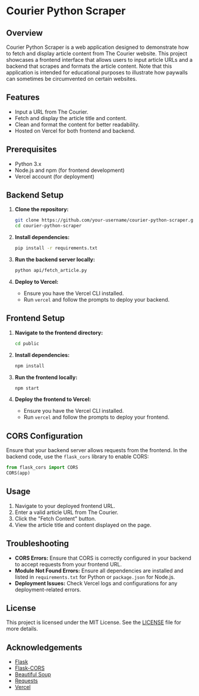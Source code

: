 # Courier Python Scraper

## Overview

Courier Python Scraper is a web application designed to demonstrate how to fetch and display article content from The Courier website. This project showcases a frontend interface that allows users to input article URLs and a backend that scrapes and formats the article content. Note that this application is intended for educational purposes to illustrate how paywalls can sometimes be circumvented on certain websites.

## Features

- Input a URL from The Courier.
- Fetch and display the article title and content.
- Clean and format the content for better readability.
- Hosted on Vercel for both frontend and backend.

## Prerequisites

- Python 3.x
- Node.js and npm (for frontend development)
- Vercel account (for deployment)

## Backend Setup

1. **Clone the repository:**

   ```bash
   git clone https://github.com/your-username/courier-python-scraper.git
   cd courier-python-scraper
   ```

2. **Install dependencies:**

   ```bash
   pip install -r requirements.txt
   ```


3. **Run the backend server locally:**

   ```bash
   python api/fetch_article.py
   ```

4. **Deploy to Vercel:**

   - Ensure you have the Vercel CLI installed.
   - Run `vercel` and follow the prompts to deploy your backend.

## Frontend Setup

1. **Navigate to the frontend directory:**

   ```bash
   cd public
   ```

2. **Install dependencies:**

   ```bash
   npm install
   ```

3. **Run the frontend locally:**

   ```bash
   npm start
   ```

4. **Deploy the frontend to Vercel:**

   - Ensure you have the Vercel CLI installed.
   - Run `vercel` and follow the prompts to deploy your frontend.

## CORS Configuration

Ensure that your backend server allows requests from the frontend. In the backend code, use the `flask_cors` library to enable CORS:

```python
from flask_cors import CORS
CORS(app)
```

## Usage

1. Navigate to your deployed frontend URL.
2. Enter a valid article URL from The Courier.
3. Click the "Fetch Content" button.
4. View the article title and content displayed on the page.

## Troubleshooting

- **CORS Errors:** Ensure that CORS is correctly configured in your backend to accept requests from your frontend URL.
- **Module Not Found Errors:** Ensure all dependencies are installed and listed in `requirements.txt` for Python or `package.json` for Node.js.
- **Deployment Issues:** Check Vercel logs and configurations for any deployment-related errors.

## License

This project is licensed under the MIT License. See the [LICENSE](LICENSE) file for more details.

## Acknowledgements

- [Flask](https://flask.palletsprojects.com/en/2.2.x/)
- [Flask-CORS](https://flask-cors.readthedocs.io/en/latest/)
- [Beautiful Soup](https://www.crummy.com/software/BeautifulSoup/)
- [Requests](https://docs.python-requests.org/en/latest/)
- [Vercel](https://vercel.com/)
